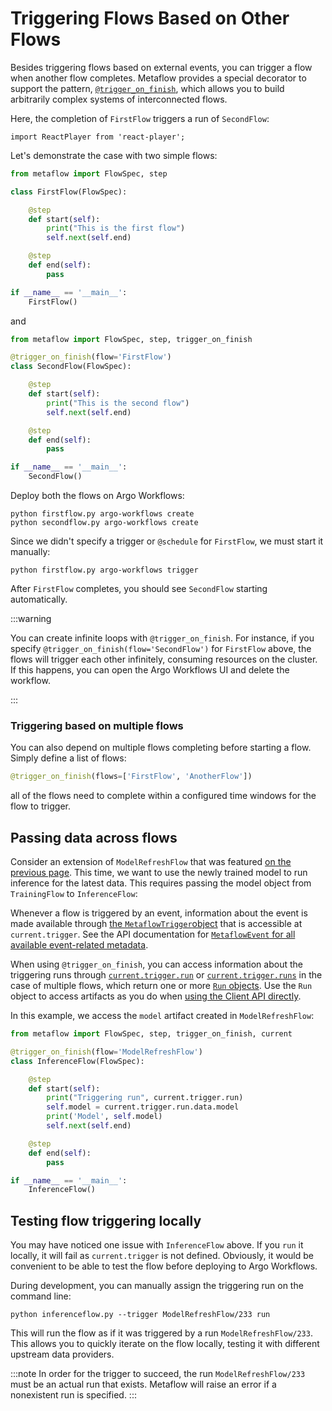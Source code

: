 
# Triggering Flows Based on Other Flows

Besides triggering flows based on external events, you can trigger a flow when
another flow completes. Metaflow provides a special decorator to support the
pattern, [`@trigger_on_finish`](/api/flow-decorators/trigger_on_finish), which
allows you to build arbitrarily complex systems of interconnected flows.

Here, the completion of `FirstFlow` triggers a run of `SecondFlow`:

```mdx-code-block
import ReactPlayer from 'react-player';
```

<ReactPlayer playsinline playing controls muted loop url='/assets/et-flows.mp4' width='100%' height='100%'/>

Let's demonstrate the case with two simple flows:

```python
from metaflow import FlowSpec, step

class FirstFlow(FlowSpec):

    @step
    def start(self):
        print("This is the first flow")
        self.next(self.end)

    @step
    def end(self):
        pass

if __name__ == '__main__':
    FirstFlow()
```

and 

```python
from metaflow import FlowSpec, step, trigger_on_finish

@trigger_on_finish(flow='FirstFlow')
class SecondFlow(FlowSpec):

    @step
    def start(self):
        print("This is the second flow")
        self.next(self.end)

    @step
    def end(self):
        pass

if __name__ == '__main__':
    SecondFlow()
```

Deploy both the flows on Argo Workflows:
```
python firstflow.py argo-workflows create
python secondflow.py argo-workflows create
```

Since we didn't specify a trigger or `@schedule` for `FirstFlow`, we must start it manually:
```
python firstflow.py argo-workflows trigger
```

After `FirstFlow` completes, you should see `SecondFlow` starting automatically.

:::warning

You can create infinite loops with `@trigger_on_finish`. For instance, if you
specify `@trigger_on_finish(flow='SecondFlow')` for `FirstFlow` above, the
flows will trigger each other infinitely, consuming resources on the cluster.
If this happens, you can open the Argo Workflows UI and delete the workflow.

:::

### Triggering based on multiple flows

You can also depend on multiple flows completing before starting a flow. Simply define a list of flows:
```python
@trigger_on_finish(flows=['FirstFlow', 'AnotherFlow'])
```
all of the flows need to complete within a configured time windows for the flow to trigger.

## Passing data across flows

Consider an extension of `ModelRefreshFlow` that was featured
[on the previous
page](/production/event-triggering/external-events#passing-parameters-in-events).
This time, we want to use the newly trained model to run inference for the
latest data. This requires passing the model object from `TrainingFlow` to
`InferenceFlow`:

<ReactPlayer playsinline playing controls muted loop url='/assets/et-combo.mp4' width='100%' height='100%'/>

Whenever a flow is triggered by an event, information about the event is made
available through
[the `MetaflowTrigger`object](/api/client#metaflowtrigger)
that is accessible at `current.trigger`. See the
API documentation for [`MetaflowEvent` for all available event-related
metadata](/api/client#metaflowevent).

When using `@trigger_on_finish`, you can access information about the triggering
runs through
[`current.trigger.run`](/api/current#trigger-and-trigger_on_finish) or
[`current.trigger.runs`](/api/current#trigger-and-trigger_on_finish) in
the case of multiple flows, which return one or more
[`Run` objects](/metaflow/client#properties-related-to-runs). Use the
`Run` object to access artifacts as you do when
[using the Client API directly](/metaflow/client).

In this example, we access the `model` artifact created in `ModelRefreshFlow`:

```python
from metaflow import FlowSpec, step, trigger_on_finish, current

@trigger_on_finish(flow='ModelRefreshFlow')
class InferenceFlow(FlowSpec):

    @step
    def start(self):
        print("Triggering run", current.trigger.run)
        self.model = current.trigger.run.data.model
        print('Model', self.model)
        self.next(self.end)

    @step
    def end(self):
        pass

if __name__ == '__main__':
    InferenceFlow()
```

## Testing flow triggering locally

You may have noticed one issue with `InferenceFlow` above. If you `run` it
locally, it will fail as `current.trigger` is not defined. Obviously, it would
be convenient to be able to test the flow before deploying to Argo Workflows.

During development, you can manually assign the triggering run on the command line:

```
python inferenceflow.py --trigger ModelRefreshFlow/233 run
```

This will run the flow as if it was triggered by a run `ModelRefreshFlow/233`.
This allows you to quickly iterate on the flow locally, testing it with
different upstream data providers.

:::note
In order for the trigger to succeed, the run `ModelRefreshFlow/233` must be an actual run that exists.
Metaflow will raise an error if a nonexistent run is specified.
:::


